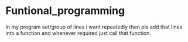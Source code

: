# Funtional_programming
In my program set/group of lines i want repeatedly then pls add that lines into a function and whenever required just call that function.
